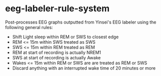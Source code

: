 # eeg-labeler-rule-system

Post-processes EEG graphs outputted from Yinsei's EEG labeler using the following general rules:

* Shift Light sleep within REM or SWS to closest edge
* REM <= 15m within SWS treated as SWS
* SWS <= 15m within REM treated as REM
* REM at start of recording is actually NREM1
* SWS at start of recording is actually Awake
* Wakes <= 15m within REM or SWS are are treated as REM or SWS
* Discard anything with an interrupted wake time of 20 minutes or more
